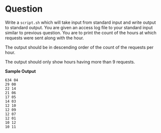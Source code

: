 # Question

Write a `script.sh` which will take input from standard input and write output
to standard output.
You are given an access log file to your standard input similar to previous
question. You are to print the count of the hours at which requests were sent
along with the hour.

The output should be in descending order of the count of the requests per hour.

The output should only show hours having more than 9 requests.

**Sample Output**

```
634 04
29 00
22 14
21 06
17 05
14 03
12 10
12 09
12 07
12 01
10 12
10 11
```
